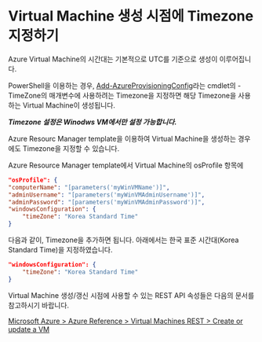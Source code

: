 # Virtual Machine 생성 시점에 Timezone 지정하기

Azure Virtual Machine의 시간대는 기본적으로 UTC를 기준으로 생성이 이루어집니다.

PowerShell을 이용하는 경우, [Add-AzureProvisioningConfig](https://msdn.microsoft.com/en-us/library/azure/dn495299.aspx)라는 cmdlet의 -TimeZone의 매개변수에 사용하려는 Timezone을 지정하면 해당 Timezone을 사용하는 Virtual Machine이 생성됩니다.

***Timezone 설정은 Winodws VM에서만 설정 가능합니다.*** 

Azure Resourc Manager template을 이용하여 Virtual Machine을 생성하는 경우에도 Timezone을 지정할 수 있습니다.

Azure Resource Manager template에서 Virtual Machine의 osProfile 항목에 

```json
"osProfile": {
"computerName": "[parameters('myWinVMName')]",
"adminUsername": "[parameters('myWinVMAdminUsername')]",
"adminPassword": "[parameters('myWinVMAdminPassword')]",
"windowsConfiguration": {
    "timeZone": "Korea Standard Time"
}
```

다음과 같이, Timezone을 추가하면 됩니다. 아래에서는 한국 표준 시간대(Korea Standard Time)을 지정하였습니다.

```json
"windowsConfiguration": {
    "timeZone": "Korea Standard Time"
}
```

Virtual Machine 생성/갱신 시점에 사용할 수 있는 REST API 속성들은 다음의 문서를 참고하시기 바랍니다.

[Microsoft Azure > Azure Reference > Virtual Machines REST > Create or update a VM](https://msdn.microsoft.com/en-us/library/azure/mt163591.aspx)
